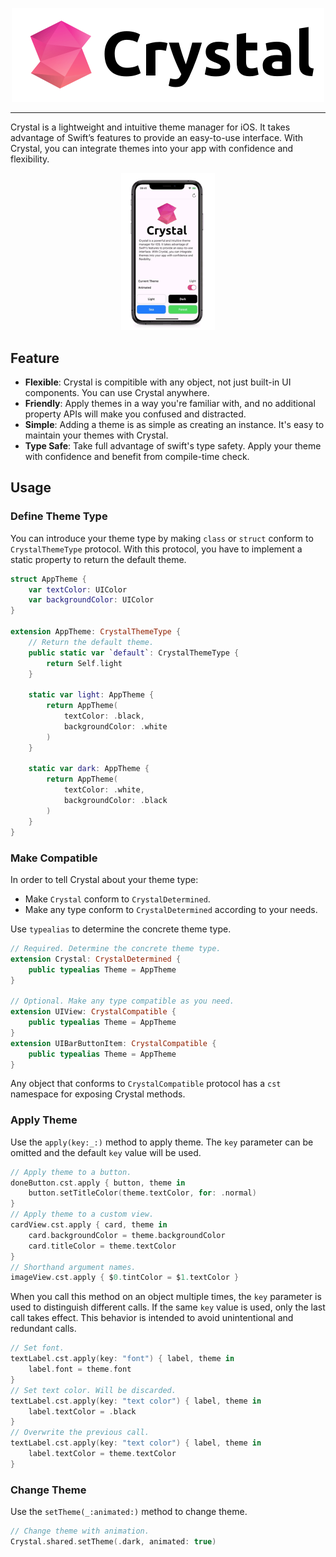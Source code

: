 <p align="center">
<img src="./Resources/logo.png" alt="Crystal" title="Crystal" width="500"/>
</p>

---

Crystal is a lightweight and intuitive theme manager for iOS. It takes advantage of Swift’s features to provide an easy-to-use interface. With Crystal, you can integrate themes into your app with confidence and flexibility.

<p align="center">
<img src="./Resources/crystal-example.gif" alt="Crystal" title="Crystal" width="150"/>
</p>

## Feature

- **Flexible**: Crystal is compitible with any object, not just built-in UI components. You can use Crystal anywhere.
- **Friendly**: Apply themes in a way you're familiar with, and no additional property APIs will make you confused and distracted.
- **Simple**: Adding a theme is as simple as creating an instance. It's easy to maintain your themes with Crystal.
- **Type Safe**: Take full advantage of swift's type safety. Apply your theme with confidence and benefit from compile-time check.


## Usage

### Define Theme Type

You can introduce your theme type by making `class` or `struct` conform to `CrystalThemeType` protocol. With this protocol, you have to implement a static property to return the default theme.

```swift
struct AppTheme {
    var textColor: UIColor
    var backgroundColor: UIColor
}

extension AppTheme: CrystalThemeType {
    // Return the default theme.
    public static var `default`: CrystalThemeType {
        return Self.light
    }

    static var light: AppTheme {
        return AppTheme(
            textColor: .black,
            backgroundColor: .white
        )
    }

    static var dark: AppTheme {
        return AppTheme(
            textColor: .white,
            backgroundColor: .black
        )
    }
}
```

### Make Compatible

In order to tell Crystal about your theme type:
- Make `Crystal` conform to `CrystalDetermined`. 
- Make any type conform to `CrystalDetermined` according to your needs.

Use `typealias` to determine the concrete theme type.

```swift
// Required. Determine the concrete theme type.
extension Crystal: CrystalDetermined {
    public typealias Theme = AppTheme
}

// Optional. Make any type compatible as you need.
extension UIView: CrystalCompatible {
    public typealias Theme = AppTheme
}
extension UIBarButtonItem: CrystalCompatible {
    public typealias Theme = AppTheme
}
```

Any object that conforms to `CrystalCompatible` protocol has a `cst` namespace for exposing Crystal methods.


### Apply Theme

Use the `apply(key:_:)` method to apply theme. The `key` parameter can be omitted and the default  `key` value will be used.

```swift
// Apply theme to a button.
doneButton.cst.apply { button, theme in
    button.setTitleColor(theme.textColor, for: .normal)
}
// Apply theme to a custom view.
cardView.cst.apply { card, theme in 
    card.backgroundColor = theme.backgroundColor
    card.titleColor = theme.textColor
}
// Shorthand argument names.
imageView.cst.apply { $0.tintColor = $1.textColor }
```

When you call this method on an object multiple times, the `key` parameter is used to distinguish different calls. If the same `key` value is used, only the last call takes effect. This behavior is intended to avoid unintentional and redundant calls.

```swift
// Set font.
textLabel.cst.apply(key: "font") { label, theme in
    label.font = theme.font
}
// Set text color. Will be discarded.
textLabel.cst.apply(key: "text color") { label, theme in
    label.textColor = .black
}
// Overwrite the previous call.
textLabel.cst.apply(key: "text color") { label, theme in
    label.textColor = theme.textColor
}
```

### Change Theme

Use the `setTheme(_:animated:)` method to change theme.

```swift
// Change theme with animation.
Crystal.shared.setTheme(.dark, animated: true)
```